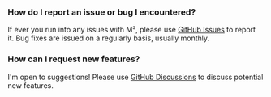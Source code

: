 ### How do I report an issue or bug I encountered?

If ever you run into any issues with M³, please use [GitHub Issues]({{site.github}}/issues/new?labels=bug,from+app&template=bug_report.md) to report it. Bug fixes are issued on a regularly basis, usually monthly.

### How can I request new features?

I'm open to suggestions! Please use [GitHub Discussions]({{site.github}}/discussions) to discuss potential new features.
